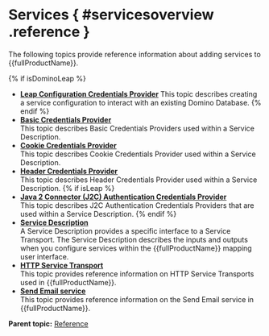 # Services { #servicesoverview .reference }

The following topics provide reference information about adding services to {{fullProductName}}.

{% if isDominoLeap %}
-   **[Leap Configuration Credentials Provider](dleap_config_credentials_provider.md)**
This topic describes creating a service configuration to interact with an existing Domino Database.
{% endif %}
-   **[Basic Credentials Provider](ref_service_basic_credentials_provider.md)**  
This topic describes Basic Credentials Providers used within a Service Description.
-   **[Cookie Credentials Provider](ref_service_cookie_credentials_provider.md)**  
This topic describes Cookie Credentials Provider used within a Service Description.
-   **[Header Credentials Provider](ref_service_header_credentials_provider.md)**  
This topic describes Header Credentials Provider used within a Service Description.
{% if isLeap %}
-   **[Java 2 Connector \(J2C\) Authentication Credentials Provider](ref_service_j2c_credentials_provider.md)**  
This topic describes J2C Authentication Credentials Providers that are used within a Service Description.
{% endif %}
-   **[Service Description](ref_service_service_description.md)**  
A Service Description provides a specific interface to a Service Transport. The Service Description describes the inputs and outputs when you configure services within the {{fullProductName}} mapping user interface.
-   **[HTTP Service Transport](ref_service_http_service_transport.md)**  
This topic provides reference information on HTTP Service Transports used in {{fullProductName}}.
-   **[Send Email service](ref_send_email.md)**  
This topic provides reference information on the Send Email service in {{fullProductName}}.

**Parent topic:** [Reference](reference_toc.md)

